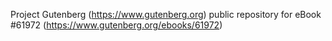 Project Gutenberg (https://www.gutenberg.org) public repository for
eBook #61972 (https://www.gutenberg.org/ebooks/61972)

